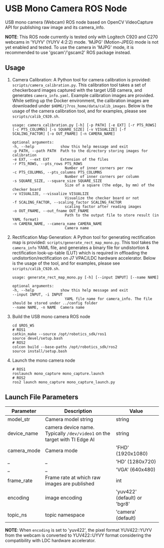 USB Mono Camera ROS Node
========================
USB mono camera (Webcam) ROS node based on OpenCV VideoCapture API for publishing raw image and its camera_info.

**NOTE**: This ROS node currently is tested only with Logitech C920 and C270 webcams in 'YUYV' (YUYV 4:2:2) mode.
'MJPG' (Motion-JPEG) mode is not yet enabled and tested. To use the camera in 'MJPG' mode, it is recommended to use 'gscam'/'gscam2' ROS package instead.

## Usage

1. Camera Calibration: A Python tool for camera calibration is provided: `scripts/camera_calibration.py`. This calibration tool takes a set of checkerboard images captured with the target USB camera, and generates `camera_info.yaml`. Example calibration images are provided. While setting up the Docker environment, the calibration images are downloaded under `$HOME/j7ros_home/data/calib_images`. Below is the usage of the camera calibration tool, and for examples, please see `scripts/calib_C920.sh`.
    ```
    usage: camera_calibration.py [-h] [-p PATH] [-e EXT] [-r PTS_ROWS] [-c PTS_COLUMNS] [-s SQUARE_SIZE] [-v VISUALIZE] [-f SCALING_FACTOR] [-o OUT_FNAME] [-n CAMERA_NAME]

    optional arguments:
    -h, --help            show this help message and exit
    -p PATH, --path PATH  Path to the directory storing images for calibration
    -e EXT, --ext EXT     Extension of the files
    -r PTS_ROWS, --pts_rows PTS_ROWS
                            Number of inner corners per row
    -c PTS_COLUMNS, --pts_columns PTS_COLUMNS
                            Number of inner corners per column
    -s SQUARE_SIZE, --square_size SQUARE_SIZE
                            Size of a square (the edge, by mm) of the checker board
    -v VISUALIZE, --visualize VISUALIZE
                            Visualize the checker board or not
    -f SCALING_FACTOR, --scaling_factor SCALING_FACTOR
                            scaling factor after reading images
    -o OUT_FNAME, --out_fname OUT_FNAME
                            Path to the output file to store result (in YAML format)
    -n CAMERA_NAME, --camera_name CAMERA_NAME
                            Camera name
    ```

2. Rectification Map Generation: A Python tool for generating rectification map is provided: `scripts/generate_rect_map_mono.py`. This tool takes the `camera_info` YAML file, and generates a binary file for undistortion & rectification look-up-table (LUT) which is required in offloading the undistortion/rectification on J7 VPAC/LDC hardware accelerator. Below is the usage of the tool, and for examples, please see `scripts/calib_C920.sh`.

    ```
    usage: generate_rect_map_mono.py [-h] [--input INPUT] [--name NAME]

    optional arguments:
    -h, --help            show this help message and exit
    --input INPUT, -i INPUT
                            YAML file name for camera_info. The file should be stored under ../config folder
    --name NAME, -n NAME  Camera name
    ```

5. Build the USB mono camera ROS node
    ```
    cd $ROS_WS
    # ROS1
    catkin_make --source /opt/robotics_sdk/ros1
    source devel/setup.bash
    # ROS2
    colcon build --base-paths /opt/robotics_sdk/ros2
    source install/setup.bash
    ```

5. Launch the mono camera node
    ```
    # ROS1
    roslaunch mono_capture mono_capture.launch
    # ROS2
    ros2 launch mono_capture mono_capture_launch.py
    ```

## Launch File Parameters

 Parameter    | Description                                                               | Value
--------------|---------------------------------------------------------------------------|-------------------------
 model_str    | Camera model string                                                       | string
 device_name  | camera device name. Typically `/dev/video1` on the target with TI Edge AI | string
 camera_mode  | Camera mode                                                               | 'FHD' (1920x1080)
 _            | _                                                                         | 'HD' (1280x720)
 _            | _                                                                         | 'VGA' (640x480)
 frame_rate   | Frame rate at which raw images are published                              | int
 encoding     | image encoding                                                            | 'yuv422' (default) or 'bgr8'
 topic_ns     | topic namespace                                                           | 'camera' (default)

**NOTE**: When `encoding` is set to 'yuv422', the pixel format YUV422::YUYV from the webcam is converted to YUV422::UYVY format considering the compatibility with LDC hardware accelerator.

